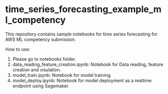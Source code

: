 # time_series_forecasting_example_ml_competency

This repository contains sample notebooks for time series forecasting for AWS ML competency submission. 

How to use:
1. Please go to notebooks folder.
2. data_reading_feature_creation.ipynb: Notebook for Data reading, feature creation and visulation.
3. model_train.ipynb: Notebook for model training.
4. model_deploy.ipynb: Notebook for model deployment as a realtime endpoint using Sagemaker.
